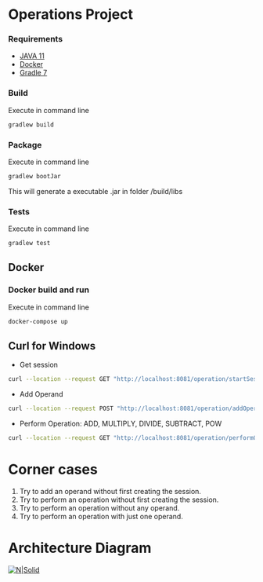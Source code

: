 # Operations Project

### Requirements

* [JAVA 11](https://openjdk.java.net/projects/jdk/11/) 
* [Docker](https://www.docker.com/products/docker-desktop) 
* [Gradle 7](https://gradle.org/) 

### Build
Execute in command line

```sh
gradlew build
```

### Package
Execute in command line

```sh
gradlew bootJar
```

This will generate a executable .jar in folder <project>/build/libs

### Tests
Execute in command line

```sh
gradlew test
```

## Docker

### Docker build and run
Execute in command line

```sh
docker-compose up
```


## Curl for Windows

* Get session

```sh
curl --location --request GET "http://localhost:8081/operation/startSession"
```
	
* Add Operand

```sh
curl --location --request POST "http://localhost:8081/operation/addOperand" --header "Content-Type: application/json" --data-raw "{	\"idSession\": \"c0ccccc4-b64e-413a-8af8-f37c6b0dcceb\",	\"operand\": \"5\"}"
 ```

* Perform Operation: ADD, MULTIPLY, DIVIDE, SUBTRACT, POW

```sh
curl --location --request GET "http://localhost:8081/operation/performOperation?idSession=c0ccccc4-b64e-413a-8af8-f37c6b0dcceb&operation=ADD"
```

# Corner cases	

1. Try to add an operand without first creating the session.
2. Try to perform an operation without first creating the session.
3. Try to perform an operation without any operand.
4. Try to perform an operation with just one operand.


# Architecture Diagram

[![N|Solid](https://github.com/odinds/app-gate-operations-test/blob/feature/test/assets/Diagram%20architecture.jpg)](https://github.com/odinds/app-gate-operations-test/blob/feature/test/assets/architecutre%20Diagram.png)

